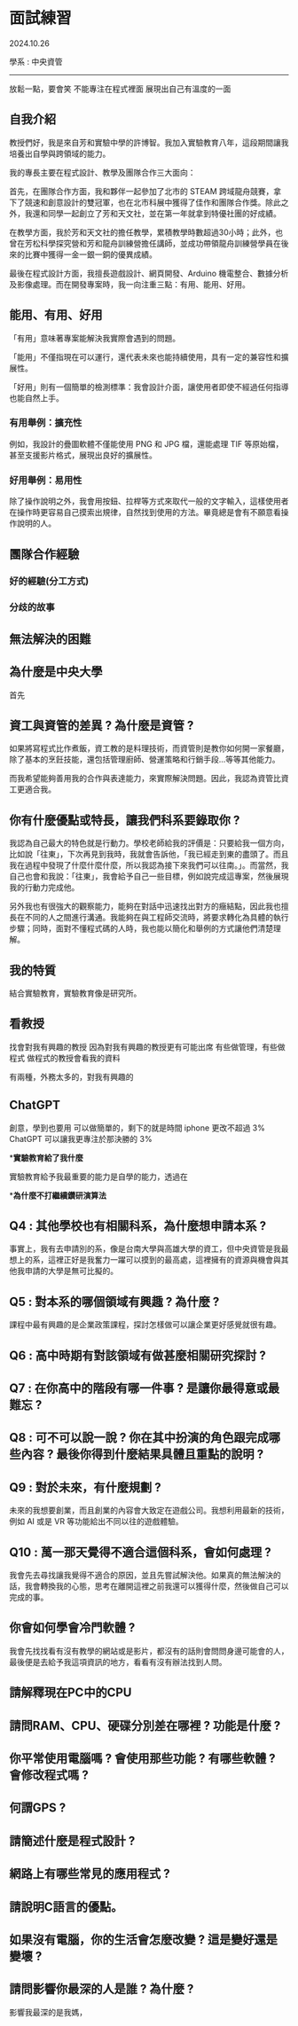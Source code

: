# 面試練習

2024.10.26

學系 : 中央資管

---

放鬆一點，要會笑
不能專注在程式裡面
展現出自己有溫度的一面

## 自我介紹

教授們好，我是來自芳和實驗中學的許博智。我加入實驗教育八年，這段期間讓我培養出自學與跨領域的能力。

我的專長主要在程式設計、教學及團隊合作三大面向：

首先，在團隊合作方面，我和夥伴一起參加了北市的 STEAM 跨域龍舟競賽，拿下了競速和創意設計的雙冠軍，也在北市科展中獲得了佳作和團隊合作獎。除此之外，我還和同學一起創立了芳和天文社，並在第一年就拿到特優社團的好成績。

在教學方面，我於芳和天文社的擔任教學，累積教學時數超過30小時；此外，也曾在芳松科學探究營和芳和龍舟訓練營擔任講師，並成功帶領龍舟訓練營學員在後來的比賽中獲得一金一銀一銅的優異成績。

最後在程式設計方面，我擅長遊戲設計、網頁開發、Arduino 機電整合、數據分析及影像處理。而在開發專案時，我一向注重三點：有用、能用、好用。

## 能用、有用、好用

「有用」意味著專案能解決我實際會遇到的問題。

「能用」不僅指現在可以運行，還代表未來也能持續使用，具有一定的兼容性和擴展性。

「好用」則有一個簡單的檢測標準：我會設計介面，讓使用者即使不經過任何指導也能自然上手。

### 有用舉例：擴充性

例如，我設計的疊圖軟體不僅能使用 PNG 和 JPG 檔，還能處理 TIF 等原始檔，甚至支援影片格式，展現出良好的擴展性。

### 好用舉例：易用性

除了操作說明之外，我會用按鈕、拉桿等方式來取代一般的文字輸入，這樣使用者在操作時更容易自己摸索出規律，自然找到使用的方法。畢竟總是會有不願意看操作說明的人。

## 團隊合作經驗

### 好的經驗(分工方式)

### 分歧的故事

## 無法解決的困難



## 為什麼是中央大學

首先

## 資工與資管的差異 ? 為什麼是資管 ?

如果將寫程式比作煮飯，資工教的是料理技術，而資管則是教你如何開一家餐廳，除了基本的烹飪技能，還包括管理廚師、營運策略和行銷手段...等等其他能力。

而我希望能夠善用我的合作與表達能力，來實際解決問題。因此，我認為資管比資工更適合我。

## 你有什麼優點或特長，讓我們科系要錄取你 ?

我認為自己最大的特色就是行動力。學校老師給我的評價是：只要給我一個方向，比如說「往東」，下次再見到我時，我就會告訴他，「我已經走到東的盡頭了。而且我在過程中發現了什麼什麼什麼，所以我認為接下來我們可以往南。」。而當然，我自己也會和我說：「往東」，我會給予自己一些目標，例如說完成這專案，然後展現我的行動力完成他。

另外我也有很強大的觀察能力，能夠在對話中迅速找出對方的癥結點，因此我也擅長在不同的人之間進行溝通。我能夠在與工程師交流時，將要求轉化為具體的執行步驟；同時，面對不懂程式碼的人時，我也能以簡化和舉例的方式讓他們清楚理解。

## 我的特質

結合實驗教育，實驗教育像是研究所。

## 看教授

找會對我有興趣的教授
因為對我有興趣的教授更有可能出席
有些做管理，有些做程式
做程式的教授會看我的資料

有兩種，外務太多的，對我有興趣的

## ChatGPT

創意，學到也要用
可以做簡單的，剩下的就是時間
iphone 更改不超過 3% ChatGPT 可以讓我更專注於那決勝的 3%

***實驗教育給了我什麼**

實驗教育給予我最重要的能力是自學的能力，透過在

***為什麼不打繼續鑽研演算法**

## Q4 : 其他學校也有相關科系，為什麼想申請本系 ?

事實上，我有去申請別的系，像是台南大學與高雄大學的資工，但中央資管是我最想上的系，這裡正好是我奮力一躍可以摸到的最高處，這裡擁有的資源與機會與其他我申請的大學是無可比擬的。

## Q5 : 對本系的哪個領域有興趣 ? 為什麼 ?

課程中最有興趣的是企業政策課程，探討怎樣做可以讓企業更好感覺就很有趣。

## Q6 : 高中時期有對該領域有做甚麼相關研究探討 ?



## Q7 : 在你高中的階段有哪一件事 ? 是讓你最得意或最難忘 ?



## Q8 : 可不可以說一說 ? 你在其中扮演的角色跟完成哪些內容 ? 最後你得到什麼結果具體且重點的說明 ?



## Q9 : 對於未來，有什麼規劃 ?

未來的我想要創業，而且創業的內容會大致定在遊戲公司。我想利用最新的技術，例如 AI 或是 VR 等功能給出不同以往的遊戲體驗。

## Q10 : 萬一那天覺得不適合這個科系，會如何處理 ?

我會先去尋找讓我覺得不適合的原因，並且先嘗試解決他。如果真的無法解決的話，我會轉換我的心態，思考在離開這裡之前我還可以獲得什麼，然後做自己可以完成的事。

## 你會如何學會冷門軟體 ?

我會先找找看有沒有教學的網站或是影片，都沒有的話則會問問身邊可能會的人，最後便是去給予我這項資訊的地方，看看有沒有辦法找到人問。

## 請解釋現在PC中的CPU



## 請問RAM、CPU、硬碟分別差在哪裡 ? 功能是什麼 ?
## 你平常使用電腦嗎 ? 會使用那些功能 ? 有哪些軟體 ? 會修改程式嗎 ?
## 何謂GPS ?
## 請簡述什麼是程式設計 ?
## 網路上有哪些常見的應用程式 ?
## 請說明C語言的優點。
## 如果沒有電腦，你的生活會怎麼改變 ? 這是變好還是變壞 ?
## 請問影響你最深的人是誰 ? 為什麼 ?

影響我最深的是我媽，
